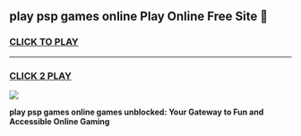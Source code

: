 
## play psp games online Play Online Free Site 👋
<h3>
<a href="https://download.freeplayer.one?title=play_psp_games_online&ref=21F">CLICK TO PLAY</a></h3>
<hr>

<h3>
<a href="https://download.freeplayer.one?title=play_psp_games_online&ref=21F">CLICK 2 PLAY</a>
  
</h3>

<a href="https://download.freeplayer.one?title=play_psp_games_online&ref=21F"><img src="https://cdnb.artstation.com/p/assets/images/images/032/539/853/original/anto-thomas-button-gif.gif"></a>


**play psp games online games unblocked: Your Gateway to Fun and Accessible Online Gaming**

